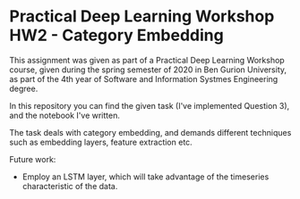 # Practical Deep Learning Workshop HW2 - Category Embedding

This assignment was given as part of a Practical Deep Learning Workshop course, given during the spring semester of 2020 in Ben Gurion University, as part of the 4th year of Software and Information Systmes Engineering degree.

In this repository you can find the given task (I've implemented Question 3), and the notebook I've written.

The task deals with category embedding, and demands different techniques such as embedding layers, feature extraction etc.

Future work:
  * Employ an LSTM layer, which will take advantage of the timeseries characteristic of the data.
  
